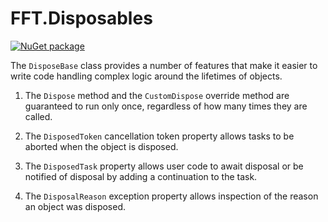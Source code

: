 # FFT.Disposables

[![NuGet package](https://img.shields.io/nuget/v/FFT.CRC.svg)](https://nuget.org/packages/FFT.Disposables)

The `DisposeBase` class provides a number of features that make it easier to write code handling complex logic around the lifetimes of objects.

1. The `Dispose` method and the `CustomDispose` override method are guaranteed to run only once, regardless of how many times they are called.

1. The `DisposedToken` cancellation token property allows tasks to be aborted when the object is disposed.

1. The `DisposedTask` property allows user code to await disposal or be notified of disposal by adding a continuation to the task.

1. The `DisposalReason` exception property allows inspection of the reason an object was disposed.

